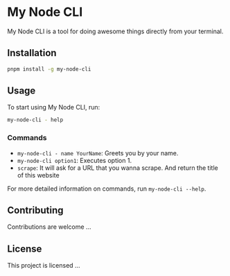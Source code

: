 # My Node CLI
My Node CLI is a tool for doing awesome things directly from your terminal.

## Installation

```bash
pnpm install -g my-node-cli
```

## Usage
To start using My Node CLI, run:

```bash
my-node-cli - help
```

### Commands
- `my-node-cli - name YourName`: Greets you by your name.
- `my-node-cli option1`: Executes option 1.
- `scrape`: It will ask for a URL that you wanna scrape. And return the title of this website

For more detailed information on commands, run `my-node-cli --help`.

## Contributing
Contributions are welcome ...

## License
This project is licensed ...